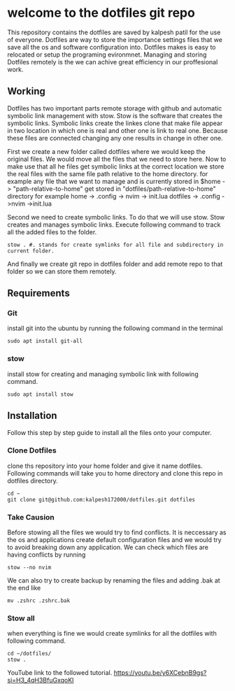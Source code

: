 # welcome to the dotfiles git repo 
This repository contains the dotfiles are saved by kalpesh patil for the use of everyone.
Dotfiles are way to store the importance settings files that we save all the os and software configuration into. Dotfiles makes is easy to relocated or setup the programing evironmnet.
Managing and storing Dotfiles remotely is the we can achive great efficiency in our proffesional work. 

## Working
Dotfiles has two important parts remote storage with github and automatic symbolic link management with stow. 
Stow is the software that creates the symbolic links. Symbolic links create the linkes clone that make file appear in two location in which one is real and other one is link to real one. Because these files are connected changing any one results in change in other one.

First we create a new folder called dotfiles where we would keep the original files. We would move all the files that we need to store here. Now to make use that all he files get symbolic links at the correct location we store the real files with the same file path relative to the home directory. 
for example any file that we want to manage and is currently  stored in $home -> "path-relative-to-home" get stored in "dotfiles/path-relative-to-home" directory 
for example 
    home -> .config -> nvim -> init.lua
    dotfiles -> .config ->nvim ->init.lua

Second we need to create symbolic links. To do that we will use stow. Stow creates and manages symbolic links. Execute following command to track all the added files to the folder.
```
stow . #. stands for create symlinks for all file and subdirectory in current folder. 
```
And finally we create git repo in dotfiles folder and add remote repo to that folder so we can store them remotely. 

## Requirements 

### Git 
install git into the ubuntu by running the following command in the terminal
```
sudo apt install git-all
```

### stow
install stow for creating and managing symbolic link with following command.  
```
sudo apt install stow
```


## Installation

Follow this step by step guide to install all the files onto your computer. 

### Clone Dotfiles 

clone ths repository into your home folder and give it name dotfiles. 
Following commands will take you to home directory and clone this repo in dotfiles directory.
```
cd ~
git clone git@github.com:kalpesh172000/dotfiles.git dotfiles
```
### Take Causion 
Before stowing all the files we would try to find conflicts. It is neccessary as the os and applications create default configuration files and we would try to avoid breaking down any application. 
We can check which files are having conflicts by running 
```
stow --no nvim
```
We can also try to create backup by renaming the files and adding .bak at the end like 
```
mv .zshrc .zshrc.bak
```

### Stow all 
when everything is fine we would create symlinks for all the dotfiles with following command. 
```
cd ~/dotfiles/
stow . 
```
YouTube link to the followed tutorial.
https://youtu.be/y6XCebnB9gs?si=H3_4qH3BfuGxqoKI
